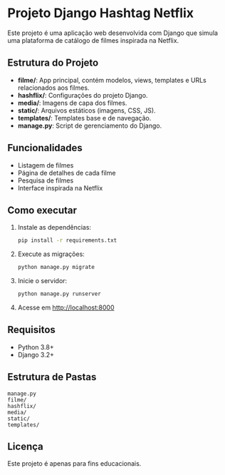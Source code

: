 # Projeto Django Hashtag Netflix

Este projeto é uma aplicação web desenvolvida com Django que simula uma plataforma de catálogo de filmes inspirada na Netflix.

## Estrutura do Projeto
- **filme/**: App principal, contém modelos, views, templates e URLs relacionados aos filmes.
- **hashflix/**: Configurações do projeto Django.
- **media/**: Imagens de capa dos filmes.
- **static/**: Arquivos estáticos (imagens, CSS, JS).
- **templates/**: Templates base e de navegação.
- **manage.py**: Script de gerenciamento do Django.

## Funcionalidades
- Listagem de filmes
- Página de detalhes de cada filme
- Pesquisa de filmes
- Interface inspirada na Netflix

## Como executar
1. Instale as dependências:
   ```bash
   pip install -r requirements.txt
   ```
2. Execute as migrações:
   ```bash
   python manage.py migrate
   ```
3. Inicie o servidor:
   ```bash
   python manage.py runserver
   ```
4. Acesse em [http://localhost:8000](http://localhost:8000)

## Requisitos
- Python 3.8+
- Django 3.2+

## Estrutura de Pastas
```
manage.py
filme/
hashflix/
media/
static/
templates/
```

## Licença
Este projeto é apenas para fins educacionais.

